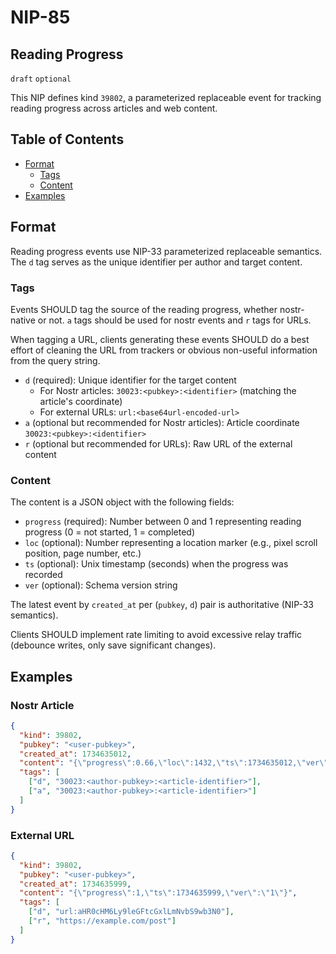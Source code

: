 # NIP-85

## Reading Progress

`draft` `optional`

This NIP defines kind `39802`, a parameterized replaceable event for tracking reading progress across articles and web content.

## Table of Contents

* [Format](#format)
  * [Tags](#tags)
  * [Content](#content)
* [Examples](#examples)

## Format

Reading progress events use NIP-33 parameterized replaceable semantics. The `d` tag serves as the unique identifier per author and target content.

### Tags

Events SHOULD tag the source of the reading progress, whether nostr-native or not. `a` tags should be used for nostr events and `r` tags for URLs.

When tagging a URL, clients generating these events SHOULD do a best effort of cleaning the URL from trackers or obvious non-useful information from the query string.

- `d` (required): Unique identifier for the target content
  - For Nostr articles: `30023:<pubkey>:<identifier>` (matching the article's coordinate)
  - For external URLs: `url:<base64url-encoded-url>`
- `a` (optional but recommended for Nostr articles): Article coordinate `30023:<pubkey>:<identifier>`
- `r` (optional but recommended for URLs): Raw URL of the external content

### Content

The content is a JSON object with the following fields:

- `progress` (required): Number between 0 and 1 representing reading progress (0 = not started, 1 = completed)
- `loc` (optional): Number representing a location marker (e.g., pixel scroll position, page number, etc.)
- `ts` (optional): Unix timestamp (seconds) when the progress was recorded
- `ver` (optional): Schema version string

The latest event by `created_at` per (`pubkey`, `d`) pair is authoritative (NIP-33 semantics).

Clients SHOULD implement rate limiting to avoid excessive relay traffic (debounce writes, only save significant changes).

## Examples

### Nostr Article

```json
{
  "kind": 39802,
  "pubkey": "<user-pubkey>",
  "created_at": 1734635012,
  "content": "{\"progress\":0.66,\"loc\":1432,\"ts\":1734635012,\"ver\":\"1\"}",
  "tags": [
    ["d", "30023:<author-pubkey>:<article-identifier>"],
    ["a", "30023:<author-pubkey>:<article-identifier>"]
  ]
}
```

### External URL

```json
{
  "kind": 39802,
  "pubkey": "<user-pubkey>",
  "created_at": 1734635999,
  "content": "{\"progress\":1,\"ts\":1734635999,\"ver\":\"1\"}",
  "tags": [
    ["d", "url:aHR0cHM6Ly9leGFtcGxlLmNvbS9wb3N0"],
    ["r", "https://example.com/post"]
  ]
}
```
